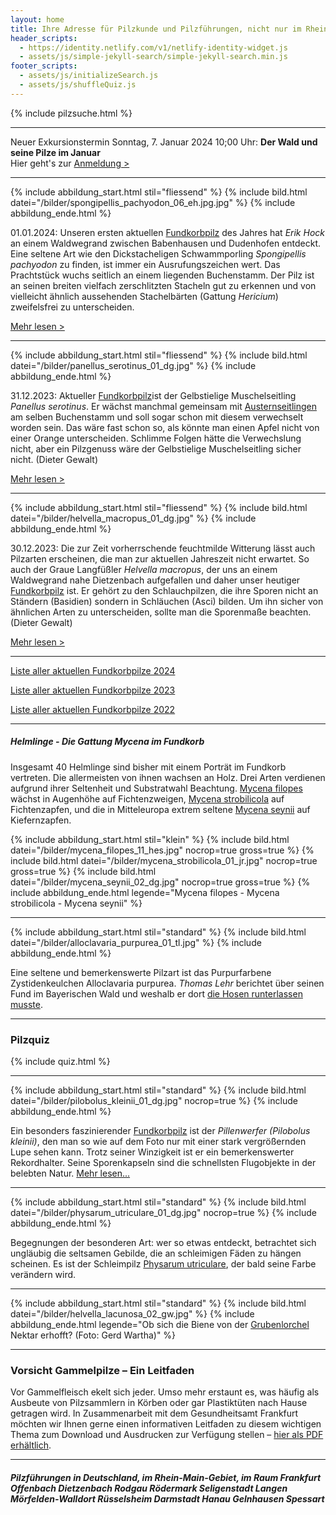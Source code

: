 ```yaml
---
layout: home
title: Ihre Adresse für Pilzkunde und Pilzführungen, nicht nur im Rhein-Main-Gebiet
header_scripts:
  - https://identity.netlify.com/v1/netlify-identity-widget.js
  - assets/js/simple-jekyll-search/simple-jekyll-search.min.js
footer_scripts:
  - assets/js/initializeSearch.js
  - assets/js/shuffleQuiz.js
---
```

{% include pilzsuche.html %}

- - -

Neuer Exkursionstermin Sonntag, 7. Januar 2024 10;00 Uhr: **Der Wald und seine Pilze im Januar**\
Hier geht's zur [Anmeldung >](/termine)

- - -

{% include abbildung_start.html stil="fliessend" %}
{% include bild.html datei="/bilder/spongipellis_pachyodon_06_eh.jpg.jpg" %}
{% include abbildung_ende.html %}

01.01.2024: Unseren ersten aktuellen [Fundkorbpilz](AA "Glossar-") des Jahres hat *Erik Hock* an einem Waldwegrand zwischen Babenhausen und Dudenhofen entdeckt. Eine seltene Art wie den Dickstacheligen Schwammporling *Spongipellis pachyodon* zu finden, ist immer ein Ausrufungszeichen wert. Das Prachtstück wuchs seitlich an einem liegenden Buchenstamm. Der Pilz ist an seinen breiten vielfach zerschlitzten Stacheln gut zu erkennen und von vielleicht ähnlich aussehenden Stachelbärten (Gattung *Hericium*) zweifelsfrei zu unterscheiden.

[Mehr lesen >](/pilze/spongipellis-pachyodon-dickstacheliger-schwammporling)

<div style="clear:  both"></div>

- - -

{% include abbildung_start.html stil="fliessend" %}
{% include bild.html datei="/bilder/panellus_serotinus_01_dg.jpg" %}
{% include abbildung_ende.html %}

31.12.2023: Aktueller [Fundkorbpilz](AA "Glossar-")ist der Gelbstielige Muschelseitling *Panellus serotinus*. Er wächst manchmal gemeinsam mit [Austernseitlingen](/pilze/pleurotus-ostreatus-austernseitling) am selben Buchenstamm und soll sogar schon mit diesem verwechselt worden sein. Das wäre fast schon so, als könnte man einen Apfel nicht von einer Orange unterscheiden. Schlimme Folgen hätte die Verwechslung nicht, aber ein Pilzgenuss wäre der Gelbstielige Muschelseitling sicher  nicht. (Dieter Gewalt)

[Mehr lesen > ](/pilze/panellus-serotinus-gelbstieliger-muschelseitling)

<div style="clear:  both"></div>

- - -

{% include abbildung_start.html stil="fliessend" %}
{% include bild.html datei="/bilder/helvella_macropus_01_dg.jpg" %}
{% include abbildung_ende.html %}

30.12.2023: Die zur Zeit vorherrschende feuchtmilde Witterung lässt auch Pilzarten erscheinen, die man zur aktuellen Jahreszeit nicht erwartet. So auch der Graue Langfüßler *Helvella macropus*, der uns an einem Waldwegrand nahe Dietzenbach aufgefallen und daher unser heutiger [Fundkorbpilz](AA "Glossar-") ist. Er gehört zu den Schlauchpilzen, die ihre Sporen nicht an Ständern (Basidien) sondern in Schläuchen (Asci) bilden. Um ihn sicher von ähnlichen Arten zu unterscheiden, sollte man die Sporenmaße beachten. (Dieter Gewalt)

[Mehr lesen >](/pilze/helvella-macropus-grauer-langfüßler)

<div style="clear:  both"></div>

- - -

[Liste aller aktuellen Fundkorbpilze 2024](/artikel/liste-aller-aktuellen-fundkorbpilze-2024.html)

[Liste aller aktuellen Fundkorbpilze 2023](/artikel/liste-aller-aktuellen-fundkorbpilze-2023.html)

[Liste aller aktuellen Fundkorbpilze 2022](/artikel/liste-aller-aktuellen-fundkorbpilze-2022.html)

- - -

##### Helmlinge - Die Gattung *Mycena* im Fundkorb

Insgesamt 40 Helmlinge sind bisher mit einem Porträt im Fundkorb vertreten. Die allermeisten von ihnen wachsen an Holz. Drei Arten verdienen aufgrund ihrer Seltenheit und Substratwahl Beachtung. [Mycena filopes](/pilze/mycena-filopes-zerbrechlicher-fadenhelmling) wächst in Augenhöhe auf Fichtenzweigen, [Mycena strobilicola](/pilze/mycena-strobilicola-fichtenzapfenhelmling) auf Fichtenzapfen, und die in Mitteleuropa extrem seltene [Mycena seynii](/pilze/mycena-seynii-mediterraner-kiefernzapfenhelmling) auf Kiefernzapfen.

{% include abbildung_start.html stil="klein" %}
{% include bild.html datei="/bilder/mycena_filopes_11_hes.jpg" nocrop=true gross=true %}
{% include bild.html datei="/bilder/mycena_strobilicola_01_jr.jpg" nocrop=true gross=true %}
{% include bild.html datei="/bilder/mycena_seynii_02_dg.jpg" nocrop=true gross=true %}
{% include abbildung_ende.html legende="Mycena filopes - Mycena strobilicola - Mycena seynii" %}

- - -

{% include abbildung_start.html stil="standard" %}
{% include bild.html datei="/bilder/alloclavaria_purpurea_01_tl.jpg" %}
{% include abbildung_ende.html %}

Eine seltene und bemerkenswerte Pilzart ist das Purpurfarbene Zystidenkeulchen Alloclavaria purpurea. *Thomas Lehr* berichtet über seinen Fund im Bayerischen Wald und weshalb er dort [die Hosen runterlassen musste](/pilze/alloclavaria-purpurea-purpurfarbenes-zystidenkeulchen).

- - -

### Pilzquiz

{% include quiz.html %}

- - -

{% include abbildung_start.html stil="standard" %}
{% include bild.html datei="/bilder/pilobolus_kleinii_01_dg.jpg" nocrop=true %}
{% include abbildung_ende.html %}

Ein besonders faszinierender [Fundkorbpilz](AA "Glossar-") ist der *Pillenwerfer (Pilobolus kleinii)*, den man so wie auf dem Foto nur mit einer stark vergrößernden Lupe sehen kann. Trotz seiner Winzigkeit ist er ein bemerkenswerter Rekordhalter. Seine Sporenkapseln sind die schnellsten Flugobjekte in der belebten Natur. [Mehr lesen...](/pilze/pilobolus-kleinii-pillenwerfer)

- - -

{% include abbildung_start.html stil="standard" %}
{% include bild.html datei="/bilder/physarum_utriculare_01_dg.jpg" nocrop=true %}
{% include abbildung_ende.html %}

Begegnungen der besonderen Art: wer so etwas entdeckt, betrachtet sich ungläubig die seltsamen Gebilde, die an schleimigen Fäden zu hängen scheinen. Es ist der Schleimpilz [Physarum utriculare](/pilze/physarum-utriculare-fadenfruchtschleimpilz), der bald seine Farbe verändern wird.

- - -

{% include abbildung_start.html stil="standard" %}
{% include bild.html datei="/bilder/helvella_lacunosa_02_gw.jpg" %}
{% include abbildung_ende.html legende="Ob sich die Biene von der <a href='/pilze/helvella-lacunosa-grubenlorchel'>Grubenlorchel</a> Nektar erhofft?  (Foto: Gerd Wartha)" %}

- - -

### Vorsicht Gammelpilze – Ein Leitfaden

Vor Gammelfleisch ekelt sich jeder. Umso mehr erstaunt es, was häufig als Ausbeute von Pilzsammlern in Körben oder gar Plastiktüten nach Hause getragen wird. In Zusammenarbeit mit dem Gesundheitsamt Frankfurt möchten wir Ihnen gerne einen informativen Leitfaden zu diesem wichtigen Thema zum Download und Ausdrucken zur Verfügung stellen – [hier als PDF erhältlich](/assets/docs/Fundkorb.de-Gammelpilze.pdf).

- - -

##### Pilzführungen in Deutschland, im Rhein-Main-Gebiet, im Raum Frankfurt Offenbach Dietzenbach Rodgau Rödermark Seligenstadt Langen Mörfelden-Walldort Rüsselsheim Darmstadt Hanau Gelnhausen Spessart
